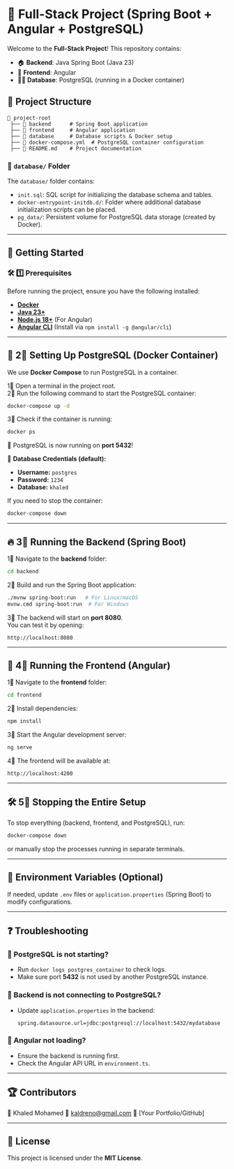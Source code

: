 # 🚀 Full-Stack Project (Spring Boot + Angular + PostgreSQL)

Welcome to the **Full-Stack Project**! This repository contains:
- 🏠 **Backend**: Java Spring Boot (Java 23)  
- 🎨 **Frontend**: Angular  
- 👨‍💻 **Database**: PostgreSQL (running in a Docker container)  

## 📌 Project Structure
```
📂 project-root
 ├── 📆 backend      # Spring Boot application
 ├── 📆 frontend     # Angular application
 ├── 📆 database     # Database scripts & Docker setup
 ├── 📝 docker-compose.yml  # PostgreSQL container configuration
 ├── 📝 README.md    # Project documentation
```

### 📂 `database/` Folder
The `database/` folder contains:
- `init.sql`: SQL script for initializing the database schema and tables.
- `docker-entrypoint-initdb.d/`: Folder where additional database initialization scripts can be placed.
- `pg_data/`: Persistent volume for PostgreSQL data storage (created by Docker).

---

## 🚀 Getting Started

### 🛠 1⃣ Prerequisites  
Before running the project, ensure you have the following installed:  
- **[Docker](https://www.docker.com/get-started)**  
- **[Java 23+](https://www.oracle.com/eg/java/technologies/downloads/#java23/)**  
- **[Node.js 18+](https://nodejs.org/)** (For Angular)  
- **[Angular CLI](https://angular.io/cli)** (Install via `npm install -g @angular/cli`)

---

## 🛄 2⃣ Setting Up PostgreSQL (Docker Container)

We use **Docker Compose** to run PostgreSQL in a container.  

1⃣ Open a terminal in the project root.  
2⃣ Run the following command to start the PostgreSQL container:  
```sh
docker-compose up -d
```
3⃣ Check if the container is running:  
```sh
docker ps
```
🎉 PostgreSQL is now running on **port 5432**!  

🔹 **Database Credentials (default):**  
- **Username:** `postgres`  
- **Password:** `1234`  
- **Database:** `khaled`  

If you need to stop the container:  
```sh
docker-compose down
```

---

## 🔥 3⃣ Running the Backend (Spring Boot)

1⃣ Navigate to the **backend** folder:
```sh
cd backend
```
2⃣ Build and run the Spring Boot application:
```sh
./mvnw spring-boot:run   # For Linux/macOS
mvnw.cmd spring-boot:run  # For Windows
```
3⃣ The backend will start on **port 8080**.  
You can test it by opening:  
```
http://localhost:8080
```

---

## 🎨 4⃣ Running the Frontend (Angular)

1⃣ Navigate to the **frontend** folder:
```sh
cd frontend
```
2⃣ Install dependencies:
```sh
npm install
```
3⃣ Start the Angular development server:
```sh
ng serve
```
4⃣ The frontend will be available at:
```
http://localhost:4200
```

---

## 🛠️ 5⃣ Stopping the Entire Setup
To stop everything (backend, frontend, and PostgreSQL), run:
```sh
docker-compose down
```
or manually stop the processes running in separate terminals.

---

## 📌 Environment Variables (Optional)
If needed, update `.env` files or `application.properties` (Spring Boot) to modify configurations.

---

## ❓ Troubleshooting

### 🔹 PostgreSQL is not starting?
- Run `docker logs postgres_container` to check logs.
- Make sure port **5432** is not used by another PostgreSQL instance.

### 🔹 Backend is not connecting to PostgreSQL?
- Update `application.properties` in the backend:
  ```properties
  spring.datasource.url=jdbc:postgresql://localhost:5432/mydatabase
  ```

### 🔹 Angular not loading?
- Ensure the backend is running first.
- Check the Angular API URL in `environment.ts`.

---

## 🏆 Contributors
👤 Khaled Mohamed
💎 kaldreno@gmail.com
🔗 [Your Portfolio/GitHub]  

---

## 📝 License
This project is licensed under the **MIT License**.  

